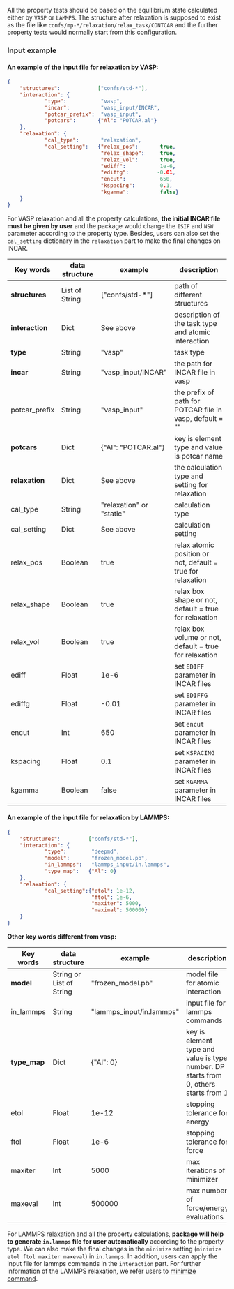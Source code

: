 All the property tests should be based on the equilibrium state calculated either by `VASP` or `LAMMPS`. The structure after relaxation is supposed to exist as the file like `confs/mp-*/relaxation/relax_task/CONTCAR` and the further property tests would normally start from this configuration.

### Input example
#### An example of the input file for relaxation by VASP:

```json
{
    "structures":            ["confs/std-*"],
    "interaction": {
            "type":           "vasp",
            "incar":          "vasp_input/INCAR",
            "potcar_prefix":  "vasp_input",
            "potcars":       {"Al": "POTCAR.al"}
	},
    "relaxation": {
            "cal_type":       "relaxation",
            "cal_setting":   {"relax_pos":       true,
                              "relax_shape":     true,
                              "relax_vol":       true,
                              "ediff":           1e-6,
                              "ediffg":         -0.01,
                              "encut":           650,
                              "kspacing":        0.1,
                              "kgamma":          false}
	}
}
```
For VASP relaxation and all the property calculations, **the initial INCAR file must be given by user** and the package would change the `ISIF` and `NSW` parameter according to the property type. Besides, users can also set the `cal_setting` dictionary in the `relaxation` part to make the final changes on INCAR.

Key words | data structure | example | description
---|---|---|---
**structures** | List of String | ["confs/std-*"] | path of different structures
**interaction** | Dict | See above | description of the task type and atomic interaction
**type** | String | "vasp" | task type
**incar** | String | "vasp_input/INCAR" | the path for INCAR file in vasp
potcar_prefix | String | "vasp_input" | the prefix of path for POTCAR file in vasp, default = ""
**potcars** | Dict | {"Al": "POTCAR.al"} | key is element type and value is potcar name
**relaxation** | Dict | See above | the calculation type and setting for relaxation
cal_type  | String | "relaxation" or "static" | calculation type
cal_setting | Dict | See above | calculation setting
relax_pos | Boolean | true | relax atomic position or not, default = true for relaxation
relax_shape | Boolean | true | relax box shape or not, default = true for relaxation
relax_vol | Boolean | true | relax box volume or not, default = true for relaxation
ediff | Float | 1e-6 | set `EDIFF` parameter in INCAR files
ediffg | Float | -0.01 | set `EDIFFG` parameter in INCAR files
encut | Int | 650 | set `encut` parameter in INCAR files
kspacing | Float | 0.1 | set `KSPACING` parameter in INCAR files
kgamma | Boolean | false | set `KGAMMA` parameter in INCAR files

#### An example of the input file for relaxation by LAMMPS:

```json
{
    "structures":         ["confs/std-*"],
    "interaction": {
            "type":        "deepmd",
            "model":       "frozen_model.pb",
            "in_lammps":   "lammps_input/in.lammps",
            "type_map":   {"Al": 0}
	},
    "relaxation": {
            "cal_setting":{"etol": 1e-12,
                           "ftol": 1e-6,
                           "maxiter": 5000,
                           "maximal": 500000}
	}
}
```
**Other key words different from vasp:**

Key words | data structure | example | description
---|---|---|---
**model** | String or List of String | "frozen_model.pb" | model file for atomic interaction
in_lammps | String | "lammps_input/in.lammps" | input file for lammps commands
**type_map** | Dict | {"Al": 0} | key is element type and value is type number. DP starts from 0, others starts from 1
etol | Float | 1e-12 | stopping tolerance for energy
ftol | Float | 1e-6 | stopping tolerance for force
maxiter | Int | 5000 | max iterations of minimizer
maxeval | Int | 500000 | max number of force/energy evaluations

For LAMMPS relaxation and all the property calculations, **package will help to generate `in.lammps` file for user automatically** according to the property type. We can also make the final changes in the `minimize` setting (`minimize etol ftol maxiter maxeval`) in `in.lammps`. In addition, users can apply the input file for lammps commands in the `interaction` part. For further information of the LAMMPS relaxation, we refer users to [minimize command](https://lammps.sandia.gov/doc/minimize.html).


